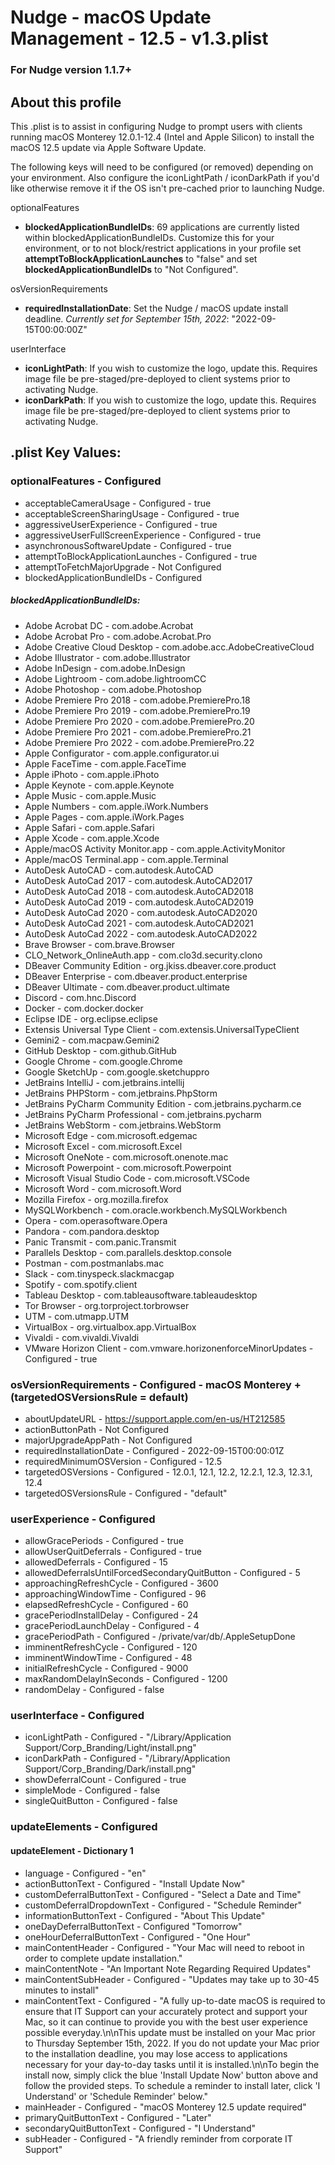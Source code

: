 # Nudge - macOS Update Management - 12.5 - v1.3.plist
### For Nudge version 1.1.7+
## About this profile

This .plist is to assist in configuring Nudge to prompt users with clients running macOS Monterey 12.0.1-12.4 (Intel and Apple Silicon) to install the macOS 12.5 update via Apple Software Update.

The following keys will need to be configured (or removed) depending on your environment. Also configure the iconLightPath / iconDarkPath if you'd like otherwise remove it if the OS isn't pre-cached prior to launching Nudge.

optionalFeatures
- **blockedApplicationBundleIDs**: 69 applications are currently listed within blockedApplicationBundleIDs. Customize this for your environment, or to not block/restrict applications in your profile set **attemptToBlockApplicationLaunches** to "false" and set **blockedApplicationBundleIDs** to "Not Configured".

osVersionRequirements
- **requiredInstallationDate**: Set the Nudge / macOS update install deadline. *Currently set for September 15th, 2022*: "2022-09-15T00:00:00Z"

userInterface
- **iconLightPath**: If you wish to customize the logo, update this. Requires image file be pre-staged/pre-deployed to client systems prior to activating Nudge.
- **iconDarkPath**: If you wish to customize the logo, update this. Requires image file be pre-staged/pre-deployed to client systems prior to activating Nudge.

## .plist Key Values:

### optionalFeatures - Configured
- acceptableCameraUsage - Configured - true
- acceptableScreenSharingUsage - Configured - true
- aggressiveUserExperience - Configured - true
- aggressiveUserFullScreenExperience - Configured - true
- asynchronousSoftwareUpdate - Configured - true
- attemptToBlockApplicationLaunches - Configured - true
- attemptToFetchMajorUpgrade - Not Configured
- blockedApplicationBundleIDs - Configured
##### blockedApplicationBundleIDs:
- Adobe Acrobat DC - com.adobe.Acrobat
- Adobe Acrobat Pro - com.adobe.Acrobat.Pro
- Adobe Creative Cloud Desktop - com.adobe.acc.AdobeCreativeCloud
- Adobe Illustrator - com.adobe.Illustrator
- Adobe InDesign - com.adobe.InDesign
- Adobe Lightroom - com.adobe.lightroomCC
- Adobe Photoshop - com.adobe.Photoshop
- Adobe Premiere Pro 2018 - com.adobe.PremierePro.18
- Adobe Premiere Pro 2019 - com.adobe.PremierePro.19
- Adobe Premiere Pro 2020 - com.adobe.PremierePro.20
- Adobe Premiere Pro 2021 - com.adobe.PremierePro.21
- Adobe Premiere Pro 2022 - com.adobe.PremierePro.22
- Apple Configurator - com.apple.configurator.ui
- Apple FaceTime - com.apple.FaceTime
- Apple iPhoto - com.apple.iPhoto
- Apple Keynote - com.apple.Keynote
- Apple Music - com.apple.Music
- Apple Numbers - com.apple.iWork.Numbers
- Apple Pages - com.apple.iWork.Pages
- Apple Safari - com.apple.Safari
- Apple Xcode - com.apple.Xcode
- Apple/macOS Activity Monitor.app - com.apple.ActivityMonitor
- Apple/macOS Terminal.app - com.apple.Terminal
- AutoDesk AutoCAD - com.autodesk.AutoCAD
- AutoDesk AutoCad 2017 - com.autodesk.AutoCAD2017
- AutoDesk AutoCad 2018 - com.autodesk.AutoCAD2018
- AutoDesk AutoCad 2019 - com.autodesk.AutoCAD2019
- AutoDesk AutoCad 2020 - com.autodesk.AutoCAD2020
- AutoDesk AutoCad 2021 - com.autodesk.AutoCAD2021
- AutoDesk AutoCad 2022 - com.autodesk.AutoCAD2022
- Brave Browser - com.brave.Browser
- CLO_Network_OnlineAuth.app - com.clo3d.security.clono
- DBeaver Community Edition - org.jkiss.dbeaver.core.product
- DBeaver Enterprise - com.dbeaver.product.enterprise
- DBeaver Ultimate - com.dbeaver.product.ultimate
- Discord - com.hnc.Discord
- Docker - com.docker.docker
- Eclipse IDE - org.eclipse.eclipse
- Extensis Universal Type Client - com.extensis.UniversalTypeClient
- Gemini2 - com.macpaw.Gemini2
- GitHub Desktop - com.github.GitHub
- Google Chrome - com.google.Chrome
- Google SketchUp - com.google.sketchuppro
- JetBrains IntelliJ - com.jetbrains.intellij
- JetBrains PHPStorm - com.jetbrains.PhpStorm
- JetBrains PyCharm Community Edition - com.jetbrains.pycharm.ce
- JetBrains PyCharm Professional - com.jetbrains.pycharm
- JetBrains WebStorm - com.jetbrains.WebStorm
- Microsoft Edge - com.microsoft.edgemac
- Microsoft Excel - com.microsoft.Excel
- Microsoft OneNote - com.microsoft.onenote.mac
- Microsoft Powerpoint - com.microsoft.Powerpoint
- Microsoft Visual Studio Code - com.microsoft.VSCode
- Microsoft Word - com.microsoft.Word
- Mozilla Firefox - org.mozilla.firefox
- MySQLWorkbench - com.oracle.workbench.MySQLWorkbench
- Opera - com.operasoftware.Opera
- Pandora - com.pandora.desktop
- Panic Transmit - com.panic.Transmit
- Parallels Desktop - com.parallels.desktop.console
- Postman - com.postmanlabs.mac
- Slack - com.tinyspeck.slackmacgap
- Spotify - com.spotify.client
- Tableau Desktop - com.tableausoftware.tableaudesktop
- Tor Browser - org.torproject.torbrowser
- UTM - com.utmapp.UTM
- VirtualBox - org.virtualbox.app.VirtualBox
- Vivaldi - com.vivaldi.Vivaldi
- VMware Horizon Client - com.vmware.horizonenforceMinorUpdates - Configured - true

### osVersionRequirements - Configured - macOS Monterey + (targetedOSVersionsRule = default)

- aboutUpdateURL - https://support.apple.com/en-us/HT212585
- actionButtonPath - Not Configured
- majorUpgradeAppPath - Not Configured
- requiredInstallationDate - Configured - 2022-09-15T00:00:01Z
- requiredMinimumOSVersion - Configured - 12.5
- targetedOSVersions - Configured - 12.0.1, 12.1, 12.2, 12.2.1, 12.3, 12.3.1, 12.4
- targetedOSVersionsRule - Configured - "default"

### userExperience - Configured
- allowGracePeriods - Configured - true
- allowUserQuitDeferrals - Configured - true
- allowedDeferrals - Configured - 15
- allowedDeferralsUntilForcedSecondaryQuitButton - Configured - 5
- approachingRefreshCycle - Configured - 3600
- approachingWindowTime - Configured - 96
- elapsedRefreshCycle - Configured - 60
- gracePeriodInstallDelay - Configured - 24
- gracePeriodLaunchDelay - Configured - 4
- gracePeriodPath - Configured - /private/var/db/.AppleSetupDone
- imminentRefreshCycle - Configured - 120
- imminentWindowTime - Configured - 48
- initialRefreshCycle - Configured - 9000
- maxRandomDelayInSeconds - Configured - 1200
- randomDelay - Configured - false


### userInterface - Configured
- iconLightPath - Configured - "/Library/Application Support/Corp_Branding/Light/install.png"
- iconDarkPath - Configured - "/Library/Application Support/Corp_Branding/Dark/install.png"
- showDeferralCount - Configured - true
- simpleMode - Configured - false
- singleQuitButton - Configured - false


### updateElements - Configured
#### updateElement - Dictionary 1
- language - Configured - "en"
- actionButtonText - Configured - "Install Update Now"
- customDeferralButtonText - Configured - "Select a Date and Time"
- customDeferralDropdownText - Configured - "Schedule Reminder"
- informationButtonText - Configured - "About This Update"
- oneDayDeferralButtonText - Configured "Tomorrow"
- oneHourDeferralButtonText - Configured - "One Hour"
- mainContentHeader - Configured - "Your Mac will need to reboot in order to complete update installation."
- mainContentNote - "An Important Note Regarding Required Updates"
- mainContentSubHeader - Configured - "Updates may take up to 30-45 minutes to install"
- mainContentText - Configured - "A fully up-to-date macOS is required to ensure that IT Support can your accurately protect and support your Mac, so it can continue to provide you with the best user experience possible everyday.\n\nThis update must be installed on your Mac prior to Thursday September 15th, 2022. If you do not update your Mac prior to the installation deadline, you may lose access to applications necessary for your day-to-day tasks until it is installed.\n\nTo begin the install now, simply click the blue 'Install Update Now' button above and follow the provided steps. To schedule a reminder to install later, click 'I Understand' or 'Schedule Reminder' below."
- mainHeader - Configured - "macOS Monterey 12.5 update required"
- primaryQuitButtonText - Configured - "Later"
- secondaryQuitButtonText - Configured - "I Understand"
- subHeader - Configured - "A friendly reminder from corporate IT Support"

